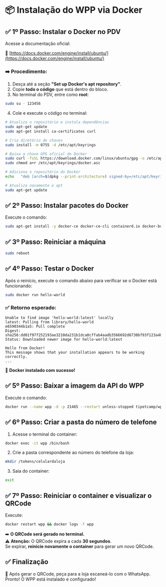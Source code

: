 
# 📦 Instalação do WPP via Docker

## ✅ 1º Passo: Instalar o Docker no PDV

Acesse a documentação oficial:

🔗 [https://docs.docker.com/engine/install/ubuntu/](https://docs.docker.com/engine/install/ubuntu/)

### ➡️ Procedimento:

1. Desça até a seção **"Set up Docker's apt repository"**.
2. Copie **todo o código** que está dentro do bloco.
3. No terminal do PDV, entre como **root**:

```bash
sudo su - 123456
```

4. Cole e execute o código no terminal:

```bash
# Atualiza o repositório e instala dependências
sudo apt-get update
sudo apt-get install ca-certificates curl

# Cria diretório de chaves
sudo install -m 0755 -d /etc/apt/keyrings

# Baixa a chave GPG oficial do Docker
sudo curl -fsSL https://download.docker.com/linux/ubuntu/gpg -o /etc/apt/keyrings/docker.asc
sudo chmod a+r /etc/apt/keyrings/docker.asc

# Adiciona o repositório do Docker
echo   "deb [arch=$(dpkg --print-architecture) signed-by=/etc/apt/keyrings/docker.asc] https://download.docker.com/linux/ubuntu   $(. /etc/os-release && echo "${UBUNTU_CODENAME:-$VERSION_CODENAME}") stable" |   sudo tee /etc/apt/sources.list.d/docker.list > /dev/null

# Atualiza novamente o apt
sudo apt-get update
```

## ✅ 2º Passo: Instalar pacotes do Docker

Execute o comando:

```bash
sudo apt-get install -y docker-ce docker-ce-cli containerd.io docker-buildx-plugin docker-compose-plugin
```

## ✅ 3º Passo: Reiniciar a máquina

```bash
sudo reboot
```

## ✅ 4º Passo: Testar o Docker

Após o reinício, execute o comando abaixo para verificar se o Docker está funcionando:

```bash
sudo docker run hello-world
```

### ✅ Retorno esperado:

```text
Unable to find image 'hello-world:latest' locally
latest: Pulling from library/hello-world
e6590344b1a5: Pull complete 
Digest: sha256:dd01f97f252193ae3210da231b1dca0cffab4aadb3566692d6730bf93f123a48
Status: Downloaded newer image for hello-world:latest

Hello from Docker!
This message shows that your installation appears to be working correctly.
...
```

🚀 **Docker instalado com sucesso!**

## ✅ 5º Passo: Baixar a imagem da API do WPP

Execute o comando:

```bash
docker run --name wpp -d -p 21465 --restart unless-stopped tipetcamp/wpplj101:1.0
```

## ✅ 6º Passo: Criar a pasta do número de telefone

1. Acesse o terminal do container:

```bash
docker exec -it wpp /bin/bash
```

2. Crie a pasta correspondente ao número do telefone da loja:

```bash
mkdir /tokens/celulardaloja
```

3. Saia do container:

```bash
exit
```

## ✅ 7º Passo: Reiniciar o container e visualizar o QRCode

Execute:

```bash
docker restart wpp && docker logs -f wpp
```

➡️ **O QRCode será gerado no terminal.**  
⚠️ **Atenção:** O QRCode expira a cada **30 segundos**.  
Se expirar, **reinicie novamente o container** para gerar um novo QRCode.

## ✅ Finalização

📲 Após gerar o QRCode, peça para a loja escaneá-lo com o WhatsApp.  
Pronto! O WPP está instalado e configurado!
